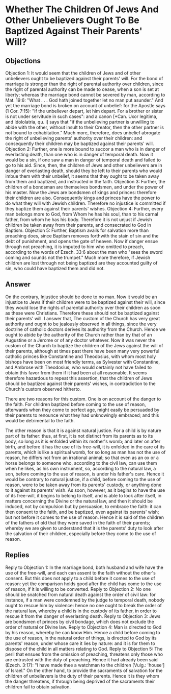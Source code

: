# Whether The Children Of Jews And Other Unbelievers Ought To Be Baptized Against Their Parents' Will?
## Objections
Objection 1: It would seem that the children of Jews and of other unbelievers ought to be baptized against their parents' will. For the bond of marriage is stronger than the right of parental authority over children, since the right of parental authority can be made to cease, when a son is set at liberty; whereas the marriage bond cannot be severed by man, according to Mat. 19:6: "What . . . God hath joined together let no man put asunder." And yet the marriage bond is broken on account of unbelief: for the Apostle says (1 Cor. 7:15): "If the unbeliever depart, let him depart. For a brother or sister is not under servitude in such cases": and a canon [*Can. Uxor legitima, and Idololatria, qu. i] says that "if the unbelieving partner is unwilling to abide with the other, without insult to their Creator, then the other partner is not bound to cohabitation." Much more, therefore, does unbelief abrogate the right of unbelieving parents' authority over their children: and consequently their children may be baptized against their parents' will.
Objection 2: Further, one is more bound to succor a man who is in danger of everlasting death, than one who is in danger of temporal death. Now it would be a sin, if one saw a man in danger of temporal death and failed to go to his aid. Since, then, the children of Jews and other unbelievers are in danger of everlasting death, should they be left to their parents who would imbue them with their unbelief, it seems that they ought to be taken away from them and baptized, and instructed in the faith.
Objection 3: Further, the children of a bondsman are themselves bondsmen, and under the power of his master. Now the Jews are bondsmen of kings and princes: therefore their children are also. Consequently kings and princes have the power to do what they will with Jewish children. Therefore no injustice is committed if they baptize them against their parents' wishes.
Objection 4: Further, every man belongs more to God, from Whom he has his soul, than to his carnal father, from whom he has his body. Therefore it is not unjust if Jewish children be taken away from their parents, and consecrated to God in Baptism.
Objection 5: Further, Baptism avails for salvation more than preaching does, since Baptism removes forthwith the stain of sin and the debt of punishment, and opens the gate of heaven. Now if danger ensue through not preaching, it is imputed to him who omitted to preach, according to the words of Ezech. 33:6 about the man who "sees the sword coming and sounds not the trumpet." Much more therefore, if Jewish children are lost through not being baptized are they accounted guilty of sin, who could have baptized them and did not.
## Answer
On the contrary, Injustice should be done to no man. Now it would be an injustice to Jews if their children were to be baptized against their will, since they would lose the rights of parental authority over their children as soon as these were Christians. Therefore these should not be baptized against their parents' will.
I answer that, The custom of the Church has very great authority and ought to be jealously observed in all things, since the very doctrine of catholic doctors derives its authority from the Church. Hence we ought to abide by the authority of the Church rather than by that of an Augustine or a Jerome or of any doctor whatever. Now it was never the custom of the Church to baptize the children of the Jews against the will of their parents, although at times past there have been many very powerful catholic princes like Constantine and Theodosius, with whom most holy bishops have been on most friendly terms, as Sylvester with Constantine, and Ambrose with Theodosius, who would certainly not have failed to obtain this favor from them if it had been at all reasonable. It seems therefore hazardous to repeat this assertion, that the children of Jews should be baptized against their parents' wishes, in contradiction to the Church's custom observed hitherto.

There are two reasons for this custom. One is on account of the danger to the faith. For children baptized before coming to the use of reason, afterwards when they come to perfect age, might easily be persuaded by their parents to renounce what they had unknowingly embraced; and this would be detrimental to the faith.

The other reason is that it is against natural justice. For a child is by nature part of its father: thus, at first, it is not distinct from its parents as to its body, so long as it is enfolded within its mother's womb; and later on after birth, and before it has the use of its free-will, it is enfolded in the care of its parents, which is like a spiritual womb, for so long as man has not the use of reason, he differs not from an irrational animal; so that even as an ox or a horse belongs to someone who, according to the civil law, can use them when he likes, as his own instrument, so, according to the natural law, a son, before coming to the use of reason, is under his father's care. Hence it would be contrary to natural justice, if a child, before coming to the use of reason, were to be taken away from its parents' custody, or anything done to it against its parents' wish. As soon, however, as it begins to have the use of its free-will, it begins to belong to itself, and is able to look after itself, in matters concerning the Divine or the natural law, and then it should be induced, not by compulsion but by persuasion, to embrace the faith: it can then consent to the faith, and be baptized, even against its parents' wish; but not before it comes to the use of reason. Hence it is said of the children of the fathers of old that they were saved in the faith of their parents; whereby we are given to understand that it is the parents' duty to look after the salvation of their children, especially before they come to the use of reason.
## Replies
Reply to Objection 1: In the marriage bond, both husband and wife have the use of the free-will, and each can assent to the faith without the other's consent. But this does not apply to a child before it comes to the use of reason: yet the comparison holds good after the child has come to the use of reason, if it is willing to be converted.
Reply to Objection 2: No one should be snatched from natural death against the order of civil law: for instance, if a man were condemned by the judge to temporal death, nobody ought to rescue him by violence: hence no one ought to break the order of the natural law, whereby a child is in the custody of its father, in order to rescue it from the danger of everlasting death.
Reply to Objection 3: Jews are bondsmen of princes by civil bondage, which does not exclude the order of natural or Divine law.
Reply to Objection 4: Man is directed to God by his reason, whereby he can know Him. Hence a child before coming to the use of reason, in the natural order of things, is directed to God by its parents' reason, under whose care it lies by nature: and it is for them to dispose of the child in all matters relating to God.
Reply to Objection 5: The peril that ensues from the omission of preaching, threatens only those who are entrusted with the duty of preaching. Hence it had already been said (Ezech. 3:17): "I have made thee a watchman to the children [Vulg.: 'house'] of Israel." On the other hand, to provide the sacraments of salvation for the children of unbelievers is the duty of their parents. Hence it is they whom the danger threatens, if through being deprived of the sacraments their children fail to obtain salvation.